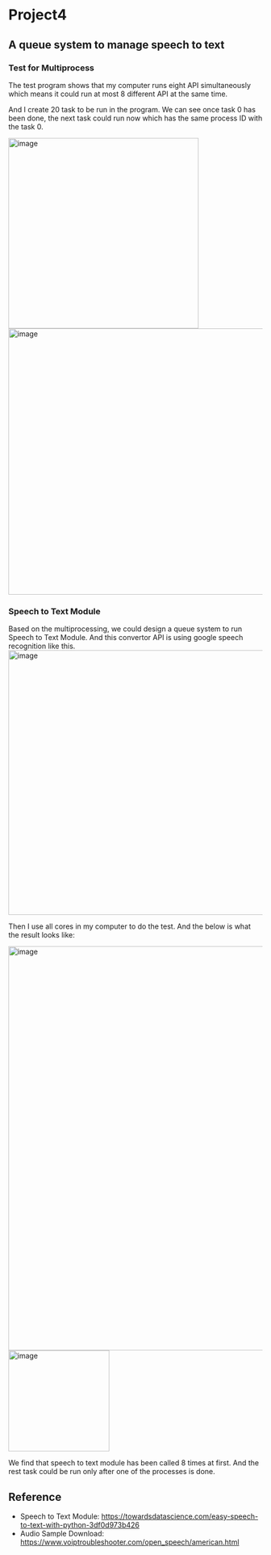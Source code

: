 # Project4
## A queue system to manage speech to text
### Test for Multiprocess

The test program shows that my computer runs eight API simultaneously which means it could run at most 8 different API at the same time.

And I create 20 task to be run in the program. We can see once task 0 has been done, the next task could run now which has the same process ID with the task 0.

<img width="377" alt="image" src="https://user-images.githubusercontent.com/90479627/160195506-910e926f-8bbc-4a6e-a3c3-456dba8f9a48.png"><img width="527" alt="image" src="https://user-images.githubusercontent.com/90479627/160196319-5d8605ed-e37e-4bc2-8b78-f2d8f58c894a.png">



### Speech to Text Module

Based on the multiprocessing, we could design a queue system to run Speech to Text Module. And this convertor API is using google speech recognition like this.   
<img width="524" alt="image" src="https://user-images.githubusercontent.com/90479627/160194991-44abf007-3db7-4c57-9123-bd8a8b4ae36f.png">

Then I use all cores in my computer to do the test. And the below is what the result looks like:

<img width="800" alt="image" src="https://user-images.githubusercontent.com/90479627/160195755-f8695c31-6daa-4d8e-8449-49020d2406f9.png"><img width="200" alt="image" src="https://user-images.githubusercontent.com/90479627/160196974-dfddb445-f2a1-44d1-94a9-d3c1ea26418f.png">

We find that speech to text module has been called 8 times at first. And the rest task could be run only after one of the processes is done. 

## Reference
* Speech to Text Module: https://towardsdatascience.com/easy-speech-to-text-with-python-3df0d973b426
* Audio Sample Download: https://www.voiptroubleshooter.com/open_speech/american.html







